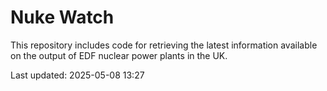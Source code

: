 # Nuke Watch

This repository includes code for retrieving the latest information available on the output of EDF nuclear power plants in the UK.

Last updated: 2025-05-08 13:27